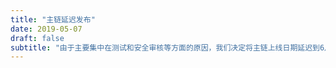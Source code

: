 ```yaml
---
title: "主链延迟发布"
date: 2019-05-07
draft: false
subtitle: "由于主要集中在测试和安全审核等方面的原因，我们决定将主链上线日期延迟到6月20日。"
---
```

